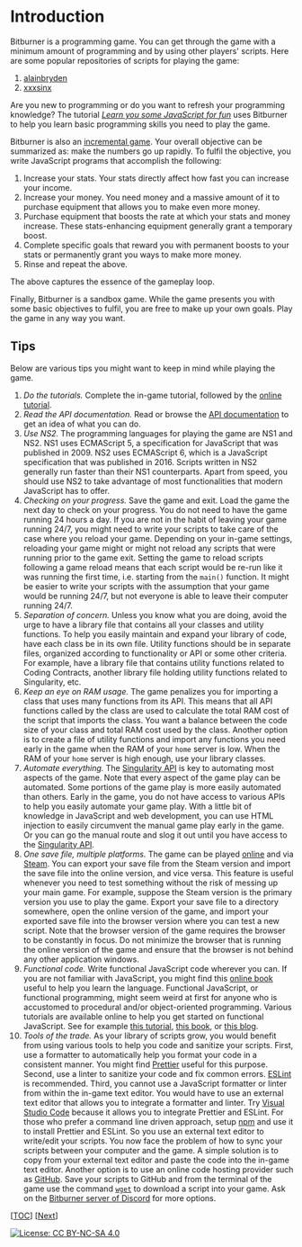 # Introduction

Bitburner is a programming game. You can get through the game with a minimum
amount of programming and by using other players' scripts. Here are some popular
repositories of scripts for playing the game:

1. [alainbryden](https://github.com/alainbryden/bitburner-scripts)
1. [xxxsinx](https://github.com/xxxsinx/bitburner)

Are you new to programming or do you want to refresh your programming knowledge?
The tutorial
[_Learn you some JavaScript for fun_](https://github.com/quacksouls/lyf) uses
Bitburner to help you learn basic programming skills you need to play the game.

Bitburner is also an
[incremental game](https://en.wikipedia.org/wiki/Incremental_game). Your overall
objective can be summarized as: make the numbers go up rapidly. To fulfil the
objective, you write JavaScript programs that accomplish the following:

1. Increase your stats. Your stats directly affect how fast you can increase
   your income.
1. Increase your money. You need money and a massive amount of it to purchase
   equipment that allows you to make even more money.
1. Purchase equipment that boosts the rate at which your stats and money
   increase. These stats-enhancing equipment generally grant a temporary boost.
1. Complete specific goals that reward you with permanent boosts to your stats
   or permanently grant you ways to make more money.
1. Rinse and repeat the above.

The above captures the essence of the gameplay loop.

Finally, Bitburner is a sandbox game. While the game presents you with some
basic objectives to fulfil, you are free to make up your own goals. Play the
game in any way you want.

## Tips

Below are various tips you might want to keep in mind while playing the game.

1. _Do the tutorials._ Complete the in-game tutorial, followed by the
   [online tutorial](https://bitburner-official.readthedocs.io/en/latest/guidesandtips/gettingstartedguideforbeginnerprogrammers.html).
1. _Read the API documentation._ Read or browse the
   [API documentation](https://github.com/bitburner-official/bitburner-src/blob/dev/markdown/bitburner.ns.md)
   to get an idea of what you can do.
1. _Use NS2._ The programming languages for playing the game are NS1 and NS2.
   NS1 uses ECMAScript 5, a specification for JavaScript that was published
   in 2009. NS2 uses ECMAScript 6, which is a JavaScript specification that was
   published in 2016. Scripts written in NS2 generally run faster than their NS1
   counterparts. Apart from speed, you should use NS2 to take advantage of most
   functionalities that modern JavaScript has to offer.
1. _Checking on your progress._ Save the game and exit. Load the game the next
   day to check on your progress. You do not need to have the game running 24
   hours a day. If you are not in the habit of leaving your game running 24/7,
   you might need to write your scripts to take care of the case where you
   reload your game. Depending on your in-game settings, reloading your game
   might or might not reload any scripts that were running prior to the game
   exit. Setting the game to reload scripts following a game reload means that
   each script would be re-run like it was running the first time, i.e. starting
   from the `main()` function. It might be easier to write your scripts with the
   assumption that your game would be running 24/7, but not everyone is able to
   leave their computer running 24/7.
1. _Separation of concern._ Unless you know what you are doing, avoid the urge
   to have a library file that contains all your classes and utility functions.
   To help you easily maintain and expand your library of code, have each class
   be in its own file. Utility functions should be in separate files, organized
   according to functionality or API or some other criteria. For example, have a
   library file that contains utility functions related to Coding Contracts,
   another library file holding utility functions related to Singularity, etc.
1. _Keep an eye on RAM usage._ The game penalizes you for importing a class that
   uses many functions from its API. This means that all API functions called by
   the class are used to calculate the total RAM cost of the script that imports
   the class. You want a balance between the code size of your class and total
   RAM cost used by the class. Another option is to create a file of utility
   functions and import any functions you need early in the game when the RAM of
   your `home` server is low. When the RAM of your `home` server is high enough,
   use your library classes.
1. _Automate everything._ The
   [Singularity API](https://github.com/bitburner-official/bitburner-src/blob/dev/markdown/bitburner.singularity.md)
   is key to automating most aspects of the game. Note that every aspect of the
   game play can be automated. Some portions of the game play is more easily
   automated than others. Early in the game, you do not have access to various
   APIs to help you easily automate your game play. With a little bit of
   knowledge in JavaScript and web development, you can use HTML injection to
   easily circumvent the manual game play early in the game. Or you can go the
   manual route and slog it out until you have access to the
   [Singularity API](https://github.com/bitburner-official/bitburner-src/blob/dev/markdown/bitburner.singularity.md).
1. _One save file, multiple platforms._ The game can be played
   [online](https://danielyxie.github.io/bitburner/) and via
   [Steam](https://store.steampowered.com/app/1812820/Bitburner/). You can
   export your save file from the Steam version and import the save file into
   the online version, and vice versa. This feature is useful whenever you need
   to test something without the risk of messing up your main game. For example,
   suppose the Steam version is the primary version you use to play the game.
   Export your save file to a directory somewhere, open the online version of
   the game, and import your exported save file into the browser version where
   you can test a new script. Note that the browser version of the game requires
   the browser to be constantly in focus. Do not minimize the browser that is
   running the online version of the game and ensure that the browser is not
   behind any other application windows.
1. _Functional code._ Write functional JavaScript code wherever you can. If you
   are not familiar with JavaScript, you might find this
   [online book](https://eloquentjavascript.net/) useful to help you learn the
   language. Functional JavaScript, or functional programming, might seem weird
   at first for anyone who is accustomed to procedural and/or object-oriented
   programming. Various tutorials are available online to help you get started
   on functional JavaScript. See for example
   [this tutorial](https://opensource.com/article/17/6/functional-javascript),
   [this book](https://github.com/getify/Functional-Light-JS), or
   [this blog](https://jrsinclair.com/).
1. _Tools of the trade._ As your library of scripts grow, you would benefit from
   using various tools to help you code and sanitize your scripts. First, use a
   formatter to automatically help you format your code in a consistent manner.
   You might find [Prettier](https://prettier.io/) useful for this purpose.
   Second, use a linter to sanitize your code and fix common errors.
   [ESLint](https://eslint.org/) is recommended. Third, you cannot use a
   JavaScript formatter or linter from within the in-game text editor. You would
   have to use an external text editor that allows you to integrate a formatter
   and linter. Try [Visual Studio Code](https://code.visualstudio.com/) because
   it allows you to integrate Prettier and ESLint. For those who prefer a
   command line driven approach, setup
   [npm](<https://en.wikipedia.org/wiki/Npm_(software)>) and use it to install
   Prettier and ESLint. So you use an external text editor to write/edit your
   scripts. You now face the problem of how to sync your scripts between your
   computer and the game. A simple solution is to copy from your external text
   editor and paste the code into the in-game text editor. Another option is to
   use an online code hosting provider such as [GitHub](https://github.com/).
   Save your scripts to GitHub and from the terminal of the game use the command
   [`wget`](https://bitburner-official.readthedocs.io/en/latest/basicgameplay/terminal.html#wget)
   to download a script into your game. Ask on the
   [Bitburner server of Discord](https://discord.com/invite/TFc3hKD) for more
   options.

[[TOC](README.md "Table of Contents")] [[Next](start.md "Starting out")]

[![License: CC BY-NC-SA 4.0](https://img.shields.io/badge/License-CC%20BY--NC--SA%204.0-blue.svg)](http://creativecommons.org/licenses/by-nc-sa/4.0/)
